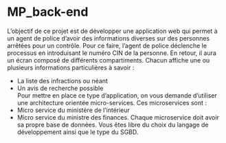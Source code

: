 # MP_back-end 
L’objectif de ce projet est de développer une application web qui permet à un agent de police d’avoir
des informations diverses sur des personnes arrêtées pour un contrôle.
Pour ce faire, l’agent de police déclenche le processus en introduisant le numéro CIN de la personne.
En retour, il aura un écran composé de différents compartiments. Chacun affiche une ou plusieurs
informations particulières à savoir :
- La liste des infractions ou néant
- Un avis de recherche possible  
Pour mettre en place ce type d’application, on vous demande d’utiliser une architecture orientée
micro-services.
Ces microservices sont :
- Micro service du ministère de l’intérieur
- Micro service du ministre des finances.
Chaque microservice doit avoir sa propre base de données. Vous êtes libre du choix du langage
de développement ainsi que le type du SGBD.
